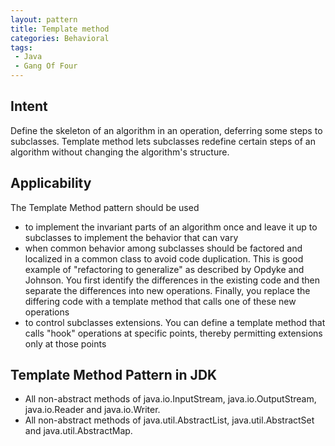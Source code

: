 ```yaml
---
layout: pattern
title: Template method
categories: Behavioral
tags:
 - Java
 - Gang Of Four
---
```


## Intent
Define the skeleton of an algorithm in an operation, deferring some
steps to subclasses. Template method lets subclasses redefine certain steps of
an algorithm without changing the algorithm's structure.

## Applicability

The Template Method pattern should be used
* to implement the invariant parts of an algorithm once and leave it up to subclasses to implement the behavior that can vary
* when common behavior among subclasses should be factored and localized in a common class to avoid code duplication. This is good example of "refactoring to generalize" as described by Opdyke and Johnson. You first identify the differences in the existing code and then separate the differences into new operations. Finally, you replace the differing code with a template method that calls one of these new operations
* to control subclasses extensions. You can define a template method that calls "hook" operations at specific points, thereby permitting extensions only at those points

## Template Method Pattern in JDK

* All non-abstract methods of java.io.InputStream, java.io.OutputStream, java.io.Reader and java.io.Writer.
* All non-abstract methods of java.util.AbstractList, java.util.AbstractSet and java.util.AbstractMap.
